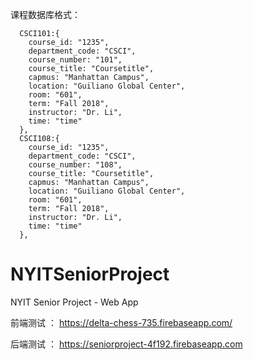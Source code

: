课程数据库格式：

      CSCI101:{
        course_id: "1235",
        department_code: "CSCI",
        course_number: "101",
        course_title: "Coursetitle",
        capmus: "Manhattan Campus",
        location: "Guiliano Global Center",
        room: "601",
        term: "Fall 2018",
        instructor: "Dr. Li",
        time: "time"
      },
      CSCI108:{
        course_id: "1235",
        department_code: "CSCI",
        course_number: "108",
        course_title: "Coursetitle",
        capmus: "Manhattan Campus",
        location: "Guiliano Global Center",
        room: "601",
        term: "Fall 2018",
        instructor: "Dr. Li",
        time: "time"
      },
      

# NYITSeniorProject
NYIT Senior Project - Web App

前端测试 ： https://delta-chess-735.firebaseapp.com/

后端测试 ： https://seniorproject-4f192.firebaseapp.com

